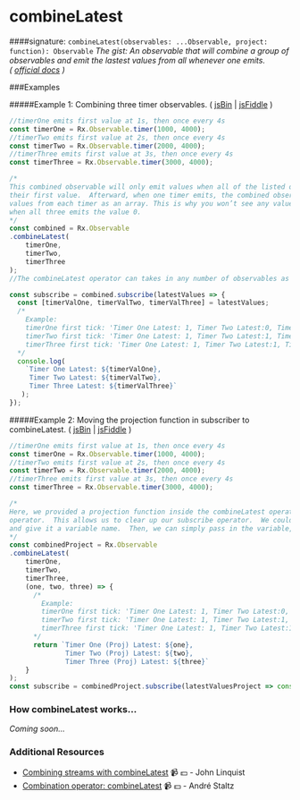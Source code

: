 # combineLatest
####signature: `combineLatest(observables: ...Observable, project: function): Observable`
*The gist: An observable that will combine a group of observables and emit the lastest values from all whenever one emits.*  
*( [official docs](http://reactivex.io/rxjs/class/es6/Observable.js~Observable.html#instance-method-combineLatest) )*

###Examples

#####Example 1: Combining three timer observables.
( [jsBin](http://jsbin.com/lumaqanoha/1/edit?js,console) | [jsFiddle](https://jsfiddle.net/btroncone/mygy9j86/) )
```js
//timerOne emits first value at 1s, then once every 4s
const timerOne = Rx.Observable.timer(1000, 4000);
//timerTwo emits first value at 2s, then once every 4s
const timerTwo = Rx.Observable.timer(2000, 4000);
//timerThree emits first value at 3s, then once every 4s
const timerThree = Rx.Observable.timer(3000, 4000);

/*
This combined observable will only emit values when all of the listed observables have emitted
their first value.  Afterward, when one timer emits, the combined observable will emit the latest
values from each timer as an array. This is why you won’t see any values till after 3 seconds
when all three emits the value 0.
*/
const combined = Rx.Observable
.combineLatest(
    timerOne,
    timerTwo,
    timerThree
);
//The combineLatest operator can takes in any number of observables as well as an optional projection function.

const subscribe = combined.subscribe(latestValues => {
  const [timerValOne, timerValTwo, timerValThree] = latestValues;
  /*
    Example:
    timerOne first tick: 'Timer One Latest: 1, Timer Two Latest:0, Timer Three Latest: 0
    timerTwo first tick: 'Timer One Latest: 1, Timer Two Latest:1, Timer Three Latest: 0
    timerThree first tick: 'Timer One Latest: 1, Timer Two Latest:1, Timer Three Latest: 1
  */
  console.log(
    `Timer One Latest: ${timerValOne}, 
     Timer Two Latest: ${timerValTwo}, 
     Timer Three Latest: ${timerValThree}`
   );
});
```

#####Example 2: Moving the projection function in subscriber to combineLatest.
( [jsBin](http://jsbin.com/lumaqanoha/1/edit?js,console) | [jsFiddle](https://jsfiddle.net/btroncone/mygy9j86/) )
```js
//timerOne emits first value at 1s, then once every 4s
const timerOne = Rx.Observable.timer(1000, 4000);
//timerTwo emits first value at 2s, then once every 4s
const timerTwo = Rx.Observable.timer(2000, 4000);
//timerThree emits first value at 3s, then once every 4s
const timerThree = Rx.Observable.timer(3000, 4000);

/*
Here, we provided a projection function inside the combineLatest operator instead of the subscribe
operator.  This allows us to clear up our subscribe operator.  We could also move the function outside
and give it a variable name.  Then, we can simply pass in the variable, letting us clean the code even more.
*/
const combinedProject = Rx.Observable
.combineLatest(
    timerOne,
    timerTwo,
    timerThree,
    (one, two, three) => {
      /*
        Example:
        timerOne first tick: 'Timer One Latest: 1, Timer Two Latest:0, Timer Three Latest: 0
        timerTwo first tick: 'Timer One Latest: 1, Timer Two Latest:1, Timer Three Latest: 0
        timerThree first tick: 'Timer One Latest: 1, Timer Two Latest:1, Timer Three Latest: 1
      */
      return `Timer One (Proj) Latest: ${one}, 
              Timer Two (Proj) Latest: ${two}, 
              Timer Three (Proj) Latest: ${three}`
    }
);
const subscribe = combinedProject.subscribe(latestValuesProject => console.log(latestValuesProject));
```

### How combineLatest works...
*Coming soon...*


### Additional Resources
* [Combining streams with combineLatest](https://egghead.io/lessons/rxjs-combining-streams-with-combinelatest?course=step-by-step-async-javascript-with-rxjs) :video_camera: :dollar: - John Linquist
* [Combination operator: combineLatest](https://egghead.io/lessons/rxjs-combination-operator-combinelatest?course=rxjs-beyond-the-basics-operators-in-depth) :video_camera: :dollar: - André Staltz
